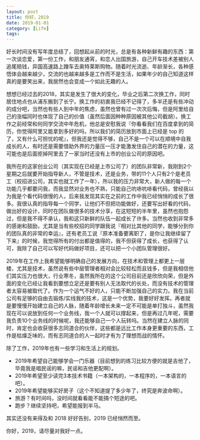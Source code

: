 ```yaml
---
layout: post
title: 你好，2019
date: 2019-01-01
category: [Life]
tags: 
---
```


好长时间没有写年度总结了，回想起从前的时光，总是有各种新鲜有趣的东西：第一次谈恋爱，第一份工作，和朋友通宵，和恋人出国旅游，自己开车技术差被别人追尾赔钱，异国高速路上蹭车去奥特莱斯购物。随着时光流逝、年龄渐长，各种感悟体会越来越少，交流的也越来越多是工作而不是生活，如果年少的自己知道这样真的是要笑出来，我居然也会变成一个如此无趣的人。

想想已经过去的2018，其实是发生了很大的变化，毕业之后第二次换工作，同时居住地点也从浦东搬到了长宁。换工作的初衷我已经不记得了，多半还是有些冲动的成分吧，当然也有些人到中年的焦虑，虽然也曾有过一次次后悔，但是阿里给自己的涨幅同时也体现了自己的价值（虽然后面因种种原因被其他公司截胡）。换工作之前经常和何同学交流中年危机，他总是安慰我说『你看看我们在百度拿到的简历，你觉得阿里又能拿到多好的吗，所以我们的简历放到市面上已经是 top 的了，又有什么可担忧的呢』，但我还是觉得不够，自己不是一个可以在顺境中自我成长的人，有时还是需要借助外界的力量压一压才能激发住自己的潜在的力量，这可能也是后面拒掉阿里去了一家当时还没有上市的创业公司的原因吧。
<!--more-->

我所在的这家创业公司（其实现在已经是上市公司了）的团队非常新，我刚到2个星期之后就要开始指导新人，不管是技术，还是业务，带的11个人只有2个是老员工（校招进公司，其实也就工作了一年），所以我的压力非常大，新人做的每一个功能几乎都要问我，而我显然对业务也不熟，只能自己吭哧吭哧看代码，曾经我以为我是个看代码很慢的人，后来我发现其实在之前的工作中我已经悄悄的成长了很多。我很认真的指导每一个同学，让他们不但把功能做好，还要写出好看的代码，做出好的设计，同时在团队做很多的技术分享，在这短短的半年里，虽然也抱怨过，但是我不得不承认，我和这只新鲜的队伍一起成长了许多。当然也收到非常多的感谢和鼓励，尤其是当有些校招的同学跟我说『相对比其他的同学，能够分到你的团队真的非常的幸运』，还有老员工说『原本准备要离职了，是你让我继续留了下来』的时候，我觉得所有的付出都是值得的，我不但获得了成长，也获得了认可，我除了自己可以写好代码做好项目，还可以把一个小团队管理很好。

2019年在工作上我希望能够明确自己的发展方向，在技术和管理上都更上一层楼，尤其是技术，虽然说有些中层管理者相对会比较轻松而且钱多，但是我相信他们其实压力也很大，行业寒冬，虽然我所在的这个公司目前还是欣欣向荣，但是外面的变化已经让我看到要想立足还是要有别人无法取代的长处，而没有技术的管理者太容易被取代了。作为一个运气不好的人，只能不断加强自己的实力。我在当前公司有足够的自由去锻炼/实线我的技术，这是一个优势，我要好好发挥。再者就是要慢慢开始建立自己的人脉，随着年龄增长未来一定不可能是单打独斗，虽然我现在可以说放到任何一个业务线，我一个人就可以撑起来，但是再过几年呢，需要我负责10个业务线的时候呢，我还能够自己一个人玩转吗。当然在建立人脉的同时，肯定也会收获很多志同道合的伙伴，这些都是远比工作本身更重要的东西，工作是枯燥乏味的，而有志同道合的人一起时才有为了理想而战的情怀。

除了工作，2019年也有一些学习和生活上的规划。

- 2019年希望自己能够学会一门乐器（目前想到的练习比较方便的就是吉他了，毕竟我是唱民谣的嘛，民谣和吉他更配啊）。
- 2019年希望至少读完3本技术书籍（一本架构的，一本程序的，一本语言的吧）。
- 2019年希望能够买好房子（这个不知道提了多少年了，终究是奔波命啊）。
- 旅游？有时间吗，没时间就看看能不能搞个短途的吧。
- 跑步？继续坚持吧，希望能报到半马。

其实还没有来得及和 2018 好好告别，2019 已经悄然而至。

你好，2019，请尽量对我好一点。